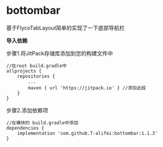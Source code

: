 # bottombar
基于FlycoTabLayout简单的实现了一下底部导航栏

**导入依赖**

步骤1.将JitPack存储库添加到您的构建文件中

	//在root build.gradle中
	allprojects {
		repositories {
			...
			maven { url 'https://jitpack.io' } //添加此段
		}
	}
步骤2.添加依赖项

	//在模块的 build.gradle中添加
	dependencies {
		implementation 'com.github.T-alifei:bottombar:1.1.3'
	}
